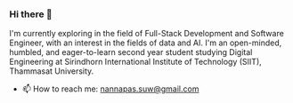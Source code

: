 ### Hi there 👋

I'm currently exploring in the field of Full-Stack Development and Software Engineer, with an interest in the fields of data and AI.
I'm an open-minded, humbled, and eager-to-learn second year student studying Digital Engineering at Sirindhorn International Institute of Technology (SIIT), Thammasat University.

- 📫 How to reach me: nannapas.suw@gmail.com

<!--
**nnpx/nnpx** is a ✨ _special_ ✨ repository because its `README.md` (this file) appears on your GitHub profile.

Here are some ideas to get you started:

- 🔭 I’m currently working on ...
- 🌱 I’m currently learning ...
- 👯 I’m looking to collaborate on ...
- 🤔 I’m looking for help with ...
- 💬 Ask me about ...
- 📫 How to reach me: nannapas.suw@gmail.com
- 😄 Pronouns: ...
- ⚡ Fun fact: ...
-->

